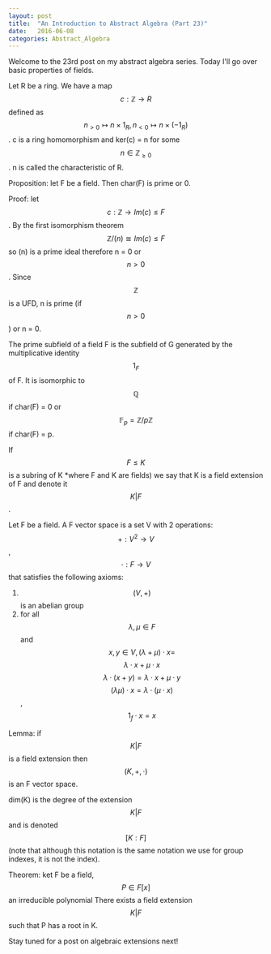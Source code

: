 ```yaml
---
layout: post
title:  "An Introduction to Abstract Algebra (Part 23)"
date:   2016-06-08
categories: Abstract_Algebra
---
```


Welcome to the 23rd post on my abstract algebra series. Today I'll go over basic properties of fields.

Let R be a ring. We have a map $$c : \mathbb{Z} \rightarrow R$$ defined as $$n_{> 0 } \mapsto n\times 1_R, n_{< 0} \mapsto n \times (-1_R)$$. c is a ring homomorphism and ker(c) = n for some $$n \in \mathbb{Z}_{\geq 0}$$. n is called the characteristic of R.

Proposition: let F be a field. Then char(F) is prime or 0.

Proof: let $$c : \mathbb{Z} \rightarrow Im(c) \leq F$$. By the first isomorphism theorem $$\mathbb{Z}/(n) \cong Im(c) \leq F$$ so (n) is a prime ideal therefore n = 0 or $$n >0$$. Since $$\mathbb{Z}$$ is a UFD, n is prime (if $$n > 0$$) or n = 0.

The prime subfield of a field F is the subfield of G generated by the multiplicative identity $$1_F$$ of F. It is isomorphic to $$\mathbb{Q}$$ if char(F) = 0 or $$\mathbb{F}_p = \mathbb{Z}/p\mathbb{Z}$$ if char(F) = p.

If $$F \leq K$$ is a subring of K *where F and K are fields) we say that K is a field extension of F and denote it $$K \vert F$$.

Let F be a field. A F vector space is a set V with 2 operations: $$+ : V^2 \rightarrow V$$, $$\cdot : F \rightarrow V$$ that satisfies the following axioms:
1) $$(V, +)$$ is an abelian group
2) for all $$\lambda, \mu \in F$$ and $$x, y \in V, (\lambda + \mu) \cdot x =$$ $$\lambda \cdot x + \mu \cdot x$$ $$\lambda \cdot (x+y) = \lambda \cdot x + \mu \cdot y$$ $$(\lambda \mu) \cdot x = \lambda \cdot (\mu \cdot x)$$, $$1_f \cdot x = x$$

Lemma: if $$K \vert F$$ is a field extension then $$(K, +, \cdot)$$ is an F vector space.

dim(K) is the degree of the extension $$K \vert F$$ and is denoted $$[K :F]$$ (note that although this notation is the same notation we use for group indexes, it is not the index).

Theorem: ket F be a field, $$P \in F[x]$$ an irreducible polynomial There exists a field extension $$K \vert F$$ such that P has a root in K.

Stay tuned for a post on algebraic extensions next!
